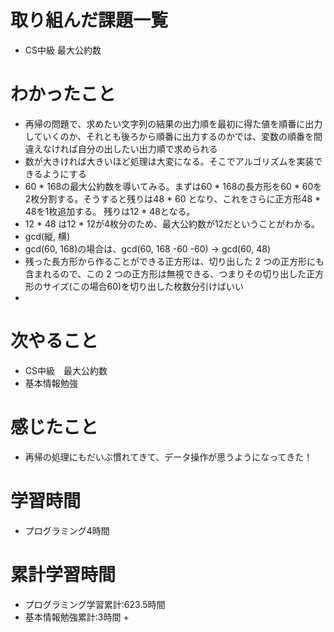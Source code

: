 # 取り組んだ課題一覧
- CS中級 最大公約数

# わかったこと
- 再帰の問題で、求めたい文字列の結果の出力順を最初に得た値を順番に出力していくのか、それとも後ろから順番に出力するのかでは、変数の順番を間違えなければ自分の出したい出力順で求められる
- 数が大きければ大きいほど処理は大変になる。そこでアルゴリズムを実装できるようにする
- 60 * 168の最大公約数を導いてみる。まずは60 * 168の長方形を60 * 60を2枚分割する。そうすると残りは48 * 60 となり、これをさらに正方形48 * 48を1枚追加する。 残りは12 * 48となる。
- 12 * 48 は12 * 12が4枚分のため、最大公約数が12だということがわかる。
- gcd(縦, 横)
- gcd(60, 168)の場合は、gcd(60, 168 -60 -60) → gcd(60, 48)
- 残った長方形から作ることができる正方形は、切り出した 2 つの正方形にも含まれるので、この 2 つの正方形は無視できる、つまりその切り出した正方形のサイズ(この場合60)を切り出した枚数分引けばいい
- 


# 次やること
- CS中級　最大公約数
- 基本情報勉強

# 感じたこと
- 再帰の処理にもだいぶ慣れてきて、データ操作が思うようになってきた！

# 学習時間
- プログラミング4時間

# 累計学習時間
- プログラミング学習累計:623.5時間
- 基本情報勉強累計:3時間 + 
